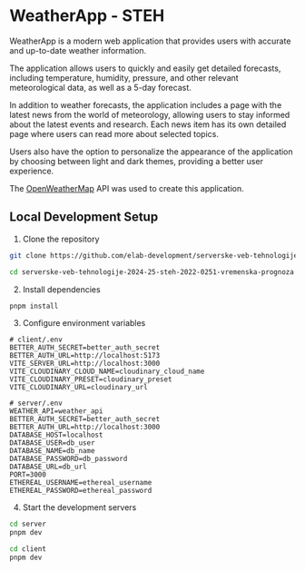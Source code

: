 # WeatherApp - STEH

WeatherApp is a modern web application that provides users with accurate and up-to-date weather information.

The application allows users to quickly and easily get detailed forecasts, including temperature, humidity, pressure, and other relevant meteorological data, as well as a 5-day forecast.

In addition to weather forecasts, the application includes a page with the latest news from the world of meteorology, allowing users to stay informed about the latest events and research. Each news item has its own detailed page where users can read more about selected topics.

Users also have the option to personalize the appearance of the application by choosing between light and dark themes, providing a better user experience.

The [OpenWeatherMap](https://openweathermap.org) API was used to create this application.

## Local Development Setup

1. Clone the repository

```bash
git clone https://github.com/elab-development/serverske-veb-tehnologije-2024-25-steh-2022-0251-vremenska-prognoza.git

cd serverske-veb-tehnologije-2024-25-steh-2022-0251-vremenska-prognoza
```

2. Install dependencies

```bash
pnpm install
```

3. Configure environment variables

```shell
# client/.env
BETTER_AUTH_SECRET=better_auth_secret
BETTER_AUTH_URL=http://localhost:5173
VITE_SERVER_URL=http://localhost:3000
VITE_CLOUDINARY_CLOUD_NAME=cloudinary_cloud_name
VITE_CLOUDINARY_PRESET=cloudinary_preset
VITE_CLOUDINARY_URL=cloudinary_url
```

```shell
# server/.env
WEATHER_API=weather_api
BETTER_AUTH_SECRET=better_auth_secret
BETTER_AUTH_URL=http://localhost:3000
DATABASE_HOST=localhost
DATABASE_USER=db_user
DATABASE_NAME=db_name
DATABASE_PASSWORD=db_password
DATABASE_URL=db_url
PORT=3000
ETHEREAL_USERNAME=ethereal_username
ETHEREAL_PASSWORD=ethereal_password
```

4. Start the development servers

```bash
cd server
pnpm dev
```

```bash
cd client
pnpm dev
```
